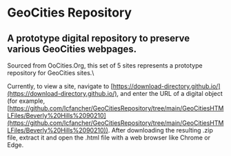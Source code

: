 # GeoCities Repository
## A prototype digital repository to preserve various GeoCities webpages.

Sourced from OoCities.Org, this set of 5 sites represents a prototype repository for GeoCities sites.\

Currently, to view a site, navigate to [https://download-directory.github.io/](https://download-directory.github.io/), and enter the URL of a digital object (for example, [https://github.com/lcfancher/GeoCitiesRepository/tree/main/GeoCitiesHTMLFiles/Beverly%20Hills%2090210](https://github.com/lcfancher/GeoCitiesRepository/tree/main/GeoCitiesHTMLFiles/Beverly%20Hills%2090210)). After downloading the resulting .zip file, extract it and open the .html file with a web browser like Chrome or Edge.
